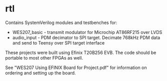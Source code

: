 # rtl
Contains SystemVerilog modules and testbenches for:
* WES207_basic - transmit modulator for Microchip AT86RF215 over LVDS
* audio_input - PDM decimator to SPI target.  Decimate 768kHz PDM data and send to Teensy over SPI target interface

These projects were built using Efinix T20B256 EVB.  The code should be portable to most other FPGAs as well.  

See "WES207 Using EFINIX Board for Project.pdf" for information on ordering and setting up the board.
